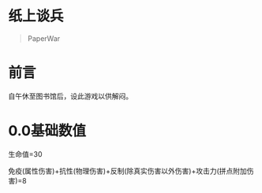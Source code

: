 # 纸上谈兵

> PaperWar
>

# 前言

自午休至图书馆后，设此游戏以供解闷。

# 0.0基础数值

生命值=30

免疫(属性伤害)+抗性(物理伤害)+反制(除真实伤害以外伤害)+攻击力(拼点附加伤害)=8
